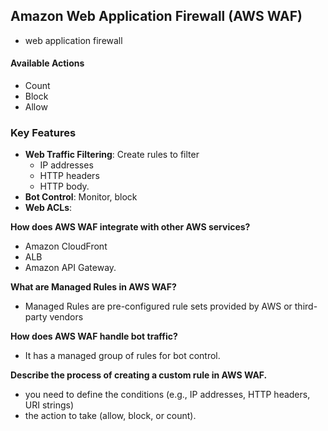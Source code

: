 ## **Amazon Web Application Firewall (AWS WAF)**

- web application firewall
#### Available Actions
- Count
- Block
- Allow

### **Key Features**

- **Web Traffic Filtering**: Create rules to filter
    - IP addresses
    - HTTP headers
    - HTTP body.
- **Bot Control**: Monitor, block
- **Web ACLs**: 

 **How does AWS WAF integrate with other AWS services?**
   - Amazon CloudFront
   - ALB
   - Amazon API Gateway.

**What are Managed Rules in AWS WAF?**
   - Managed Rules are pre-configured rule sets provided by AWS or third-party vendors


 **How does AWS WAF handle bot traffic?**
   - It has a managed group of rules for bot control.

 **Describe the process of creating a custom rule in AWS WAF.**
   - you need to define the conditions (e.g., IP addresses, HTTP headers, URI strings)
   - the action to take (allow, block, or count).
